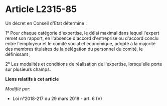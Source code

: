 # Article L2315-85

Un décret en Conseil d'Etat détermine :

1° Pour chaque catégorie d'expertise, le délai maximal dans lequel l'expert remet son rapport, en l'absence d'accord
d'entreprise ou d'accord conclu entre l'employeur et le comité social et économique, adopté à la majorité des membres
titulaires de la délégation du personnel du comité, le définissant ;

2° Les modalités et conditions de réalisation de l'expertise, lorsqu'elle porte sur plusieurs champs.

**Liens relatifs à cet article**

_Modifié par_:

  - Loi n°2018-217 du 29 mars 2018 - art. 6 (V)
